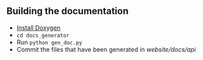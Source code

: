 
## Building the documentation

- [Install Doxygen](https://www.doxygen.nl/download.html)
- `cd docs_generator`
- Run `python gen_doc.py`
- Commit the files that have been generated in *website/docs/api*